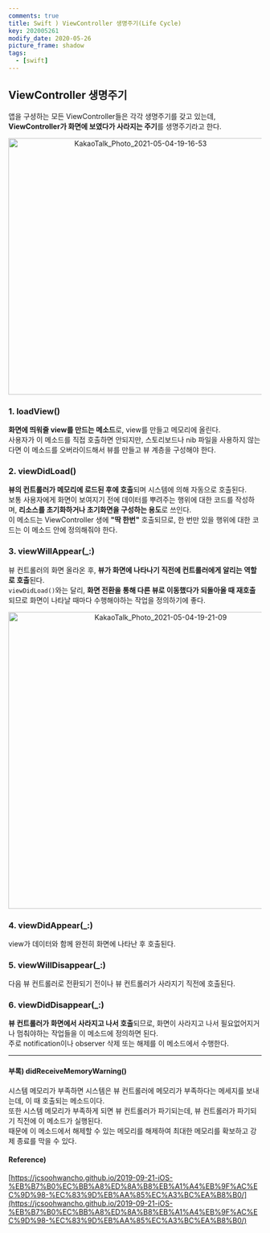```yaml
---
comments: true
title: Swift ) ViewController 생명주기(Life Cycle)
key: 202005261
modify_date: 2020-05-26
picture_frame: shadow
tags:
  - [swift]
---
```

 
## ViewController 생명주기
 
앱을 구셩하는 모든 ViewController들은 각각 생명주기를 갖고 있는데, **ViewController가 화면에 보였다가 사라지는 주기**를 생명주기라고 한다.   
    
    
<p style="text-align:center"><img width="510" alt="KakaoTalk_Photo_2021-05-04-19-16-53" src="https://user-images.githubusercontent.com/50580583/116989888-53615580-ad0d-11eb-8d6a-c4504fbdc33f.png"></p>
    
    
### 1. loadView()
 
**화면에 띄워줄 view를 만드는 메소드**로, view를 만들고 메모리에 올린다.   
사용자가 이 메소드를 직접 호출하면 안되지만, 스토리보드나 nib 파일을 사용하지 않는다면 이 메소드를 오버라이드해서 뷰를 만들고 뷰 계층을 구성해야 한다.   
 
### 2. viewDidLoad()
 
**뷰의 컨트롤러가 메모리에 로드된 후에 호출**되며 시스템에 의해 자동으로 호출된다.   
보통 사용자에게 화면이 보여지기 전에 데이터를 뿌려주는 행위에 대한 코드를 작성하며, **리소스를 초기화하거나 초기화면을 구성하는 용도**로 쓰인다.   
이 메소드는 ViewController 생에 **"딱 한번"** 호출되므로, 한 번만 있을 행위에 대한 코드는 이 메소드 안에 정의해줘야 한다.
 
### 3. viewWillAppear(_:)
 
뷰 컨트롤러의 화면 올라온 후, **뷰가 화면에 나타나기 직전에 컨트롤러에게 알리는 역할로 호출**된다.   
`viewDidLoad()`와는 달리, **화면 전환을 통해 다른 뷰로 이동했다가 되돌아올 때 재호출**되므로 화면이 나타날 때마다 수행해야하는 작업을 정의하기에 좋다.   
 
<p style="text-align:center"><img width="590" alt="KakaoTalk_Photo_2021-05-04-19-21-09" src="https://user-images.githubusercontent.com/50580583/116992206-a5f04100-ad10-11eb-98f4-5c77cc687621.png"></p>
 
### 4. viewDidAppear(_:)
 
view가 데이터와 함께 완전히 화면에 나타난 후 호출된다.   
 
### 5. viewWillDisappear(_:)
 
다음 뷰 컨트롤러로 전환되기 전이나 뷰 컨트롤러가 사라지기 직전에 호출된다.   
 
### 6. viewDidDisappear(_:)
 
**뷰 컨트롤러가 화면에서 사라지고 나서 호출**되므로, 화면이 사라지고 나서 필요없어지거나 멈춰야하는 작업들을 이 메소드에 정의하면 된다.   
주로 notification이나 observer 삭제 또는 해제를 이 메소드에서 수행한다.   
 
***
 
#### 부록) didReceiveMemoryWarning()
 
시스템 메모리가 부족하면 시스템은 뷰 컨트롤러에 메모리가 부족하다는 메세지를 보내는데, 이 때 호출되는 메소드이다.   
또한 시스템 메모리가 부족하게 되면 뷰 컨트롤러가 파기되는데, 뷰 컨트롤러가 파기되기 직전에 이 메소드가 실행된다.   
때문에 이 메소드에서 해제할 수 있는 메모리를 해제하여 최대한 메모리를 확보하고 강제 종료를 막을 수 있다.   
 
#### Reference)
 
[https://jcsoohwancho.github.io/2019-09-21-iOS-%EB%B7%B0%EC%BB%A8%ED%8A%B8%EB%A1%A4%EB%9F%AC%EC%9D%98-%EC%83%9D%EB%AA%85%EC%A3%BC%EA%B8%B0/](https://jcsoohwancho.github.io/2019-09-21-iOS-%EB%B7%B0%EC%BB%A8%ED%8A%B8%EB%A1%A4%EB%9F%AC%EC%9D%98-%EC%83%9D%EB%AA%85%EC%A3%BC%EA%B8%B0/)
